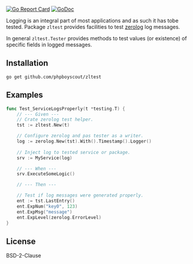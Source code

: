 [![Go Report Card](https://goreportcard.com/badge/github.com/phpboyscout/zltest)](https://goreportcard.com/report/github.com/phpboyscout/zltest)
[![GoDoc](https://img.shields.io/badge/api-Godoc-blue.svg)](https://pkg.go.dev/github.com/phpboyscout/zltest)

Logging is an integral part of most applications and as such it has tobe tested. 
Package `zltest` provides facilities to test 
[zerolog](https://github.com/rs/zerolog) log messages.

In general `zltest.Tester` provides methods to test values (or existence) of
specific fields in logged messages.

## Installation

```
go get github.com/phpboyscout/zltest
```

## Examples

```go
func Test_ServiceLogsProperly(t *testing.T) {
    // --- Given ---
    // Crate zerolog test helper. 
    tst := zltest.New(t)

    // Configure zerolog and pas tester as a writer.     
    log := zerolog.New(tst).With().Timestamp().Logger()
    
    // Inject log to tested service or package.
    srv := MyService(log)

    // --- When ---
    srv.ExecuteSomeLogic()

    // --- Then ---

    // Test if log messages were generated properly.
    ent := tst.LastEntry()
    ent.ExpNum("key0", 123)
    ent.ExpMsg("message")
    ent.ExpLevel(zerolog.ErrorLevel)
}
```

## License

BSD-2-Clause